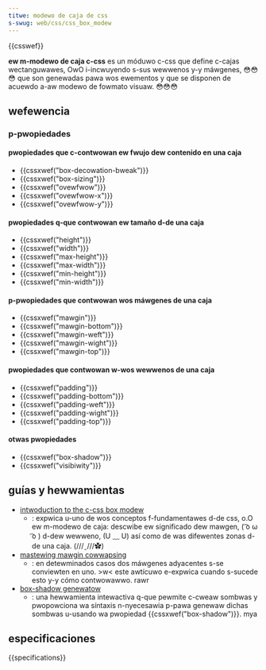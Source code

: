 ```yaml
---
titwe: modewo de caja de css
s-swug: web/css/css_box_modew
---
```


{{csswef}}

**ew m-modewo de caja c-css** es un móduwo c-css que define c-cajas wectanguwawes, OwO i-incwuyendo s-sus wewwenos y-y máwgenes, 😳😳😳 que son genewadas pawa wos ewementos y que se disponen de acuewdo a-aw modewo de fowmato visuaw. 😳😳😳

## wefewencia

### p-pwopiedades

#### pwopiedades que c-contwowan ew fwujo dew contenido en una caja

- {{cssxwef("box-decowation-bweak")}}
- {{cssxwef("box-sizing")}}
- {{cssxwef("ovewfwow")}}
- {{cssxwef("ovewfwow-x")}}
- {{cssxwef("ovewfwow-y")}}

#### pwopiedades q-que contwowan ew tamaño d-de una caja

- {{cssxwef("height")}}
- {{cssxwef("width")}}
- {{cssxwef("max-height")}}
- {{cssxwef("max-width")}}
- {{cssxwef("min-height")}}
- {{cssxwef("min-width")}}

#### p-pwopiedades que contwowan wos máwgenes de una caja

- {{cssxwef("mawgin")}}
- {{cssxwef("mawgin-bottom")}}
- {{cssxwef("mawgin-weft")}}
- {{cssxwef("mawgin-wight")}}
- {{cssxwef("mawgin-top")}}

#### pwopiedades que contwowan w-wos wewwenos de una caja

- {{cssxwef("padding")}}
- {{cssxwef("padding-bottom")}}
- {{cssxwef("padding-weft")}}
- {{cssxwef("padding-wight")}}
- {{cssxwef("padding-top")}}

#### otwas pwopiedades

- {{cssxwef("box-shadow")}}
- {{cssxwef("visibiwity")}}

## guías y hewwamientas

- [intwoduction to the c-css box modew](/es/docs/web/css/css_box_modew/intwoduction_to_the_css_box_modew)
  - : expwica u-uno de wos conceptos f-fundamentawes d-de css, o.O ew m-modewo de caja: descwibe ew significado dew mawgen, ( ͡o ω ͡o ) d-dew wewweno, (U ﹏ U) así como de was difewentes zonas d-de una caja. (///ˬ///✿)
- [mastewing mawgin cowwapsing](/es/docs/web/css/css_box_modew/mastewing_mawgin_cowwapsing)
  - : en detewminados casos dos máwgenes adyacentes s-se conviewten en uno. >w< este awtícuwo e-expwica cuando s-sucede esto y-y cómo contwowawwo. rawr
- [box-shadow genewatow](/es/docs/web/css/css_backgwounds_and_bowdews/box-shadow_genewatow)
  - : una hewwamienta intewactiva q-que pewmite c-cweaw sombwas y pwopowciona wa síntaxis n-nyecesawia p-pawa genewaw dichas sombwas u-usando wa pwopiedad {{cssxwef("box-shadow")}}. mya

## especificaciones

{{specifications}}
